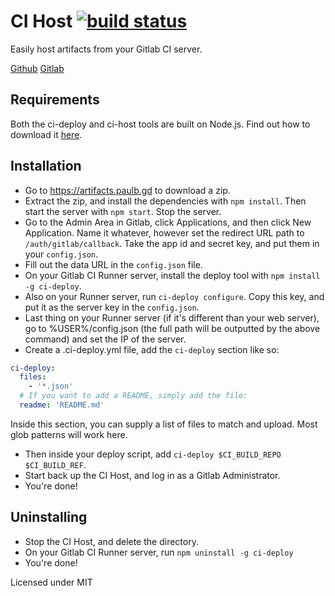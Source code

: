 # CI Host [![build status](https://git.paulb.gd/ci/projects/1/status.png?ref=master)](https://git.paulb.gd/ci/projects/1?ref=master)
Easily host artifacts from your Gitlab CI server.

[Github](https://github.com/PaulBGD/ci-host) [Gitlab](https://git.paulb.gd/PaulBGD/ci-host)

## Requirements
Both the ci-deploy and ci-host tools are built on Node.js. Find out how to download it [here](https://github.com/joyent/node/wiki/Installing-Node.js-via-package-manager).

## Installation

* Go to https://artifacts.paulb.gd to download a zip.
* Extract the zip, and install the dependencies with `npm install`. Then start the server with `npm start`. Stop the server.
* Go to the Admin Area in Gitlab, click Applications, and then click New Application. Name it whatever, however set the redirect URL path to `/auth/gitlab/callback`. Take the app id and secret key, and put them in your `config.json`.
* Fill out the data URL in the `config.json` file.
* On your Gitlab CI Runner server, install the deploy tool with `npm install -g ci-deploy`.
* Also on your Runner server, run `ci-deploy configure`. Copy this key, and put it as the server key in the `config.json`.
* Last thing on your Runner server (if it's different than your web server), go to %USER%/config.json (the full path will be outputted by the above command) and set the IP of the server.
* Create a .ci-deploy.yml file, add the `ci-deploy` section like so:

```yaml
ci-deploy:
  files:
    - '*.json'
  # If you want to add a README, simply add the file:
  readme: 'README.md'
```
Inside this section, you can supply a list of files to match and upload. Most glob patterns will work here.

* Then inside your deploy script, add `ci-deploy $CI_BUILD_REPO $CI_BUILD_REF`.
* Start back up the CI Host, and log in as a Gitlab Administrator.
* You're done!

## Uninstalling
* Stop the CI Host, and delete the directory.
* On your Gitlab CI Runner server, run `npm uninstall -g ci-deploy`
* You're done!

Licensed under MIT
